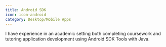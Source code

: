 ```yaml
---
title: Android SDK
icon: icon-android
category: Desktop/Mobile Apps
---
```

I have experience in an academic setting both completing coursework and tutoring application development using Android SDK Tools with Java.

